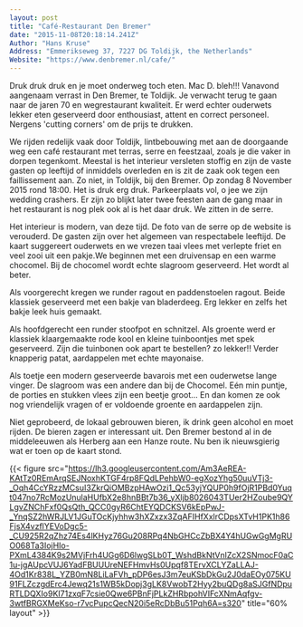 ```yaml
---
layout: post
title: "Café-Restaurant Den Bremer"
date: "2015-11-08T20:18:14.241Z"
Author: "Hans Kruse"
Address: "Emmerikseweg 37, 7227 DG Toldijk, the Netherlands"
Website: "https://www.denbremer.nl/cafe/"
---
```

Druk druk druk en je moet onderweg toch eten. Mac D. bleh!!! Vanavond aangenaam verrast in Den Bremer, te Toldijk. Je verwacht terug te gaan naar de jaren 70 en wegrestaurant kwaliteit. Er werd echter ouderwets lekker eten geserveerd door enthousiast, attent en correct personeel. Nergens 'cutting corners' om de prijs te drukken.

<!--more-->

We rijden redelijk vaak door Toldijk, lintbebouwing met aan de doorgaande weg een café restaurant met terras, serre en feestzaal, zoals je die vaker in dorpen tegenkomt. Meestal is het interieur versleten stoffig en zijn de vaste gasten op leeftijd of inmiddels overleden en is zit de zaak ook tegen een faillissement aan. Zo niet, in Toldijk, bij den Bremer. Op zondag 8 November 2015 rond 18:00. Het is druk erg druk. Parkeerplaats vol, o jee we zijn wedding crashers. Er zijn zo blijkt later twee feesten aan de gang maar in het restaurant is nog plek ook al is het daar druk. We zitten in de serre.

Het interieur is modern, van deze tijd. De foto van de serre op de website is verouderd. De gasten zijn over het algemeen van respectabele leeftijd. De kaart suggereert ouderwets en we vrezen taai vlees met verlepte friet en veel zooi uit een pakje.We beginnen met een druivensap en een warme chocomel. Bij de chocomel wordt echte slagroom geserveerd. Het wordt al beter.

Als voorgerecht kregen we runder ragout en paddenstoelen ragout. Beide klassiek geserveerd met een bakje van bladerdeeg. Erg lekker en zelfs het bakje leek huis gemaakt.  

Als hoofdgerecht een runder stoofpot en schnitzel. Als groente werd er klassiek klaargemaakte rode kool en kleine tuinboontjes met spek geserveerd. Zijn die tuinbonen ook apart te bestellen? zo lekker!! Verder knapperig patat, aardappelen met echte mayonaise.  

Als toetje een modern geserveerde bavarois met een ouderwetse lange vinger. De slagroom was een andere dan bij de Chocomel. Eén min puntje, de porties en stukken vlees zijn een beetje groot... En dan komen ze ook nog vriendelijk vragen of er voldoende groente en aardappelen zijn.  

Niet geprobeerd, de lokaal gebrouwen bieren, ik drink geen alcohol en moet rijden. De bieren zagen er interessant uit. Den Bremer bestond al in de middeleeuwen als Herberg aan een Hanze route. Nu ben ik nieuwsgierig wat er toen op de kaart stond.

{{< figure src="https://lh3.googleusercontent.com/Am3AeREA-KAtTz0REmArqSEJNoxhKTGF4rp8FQdLPehbW0-egXozYhg50uuVTj3-_Oqh4CcYRzzMCsuI3ZkrQiOMBzpHAwOzi1_Qc53yjYQUP0h9fOjR1PBd0Yuqt047no7RcMozUnulaHUfbX2e8hnBBt7b36_yXljb8026043TUer2HZoube9QYLgvZNChFxf0QsQth_QCC0gyR6ChtEYQDCKSV6kEpPwJ-_YnqSZ2hWRJLV1JGuTOcKjyhhw3hXZxzx3ZqAFIHfXxlrCDpsXTvH1PK1h86FjsX4vzflYEVoDgc5-_CU925R2qZhz74Es4lKHyz76Gu208RPq4NbGHCcZbBX4Y4hUGwGgMgRUO068Ta3IojHIo-PXmL4384K9s2MVjFrh4UGg6D6lwgSLb0T_WshdBkNtVnlZcX2SNmocF0aC1u-jgAUpcVUJ6YadFBUUUreNEFHmvHs0Upqf8TErvXCLYZaLLAJ-4Od1Kr838L_YZB0mN8LiLaFVh_pDP6esJ3m7euKSbDkGu2J0daEOy075KU91FLZczgdErc4Jewq21s1WB5kDopj3gLK8VwobT2Hyy2buQDg8aSJGfNDpuRTLDQXIo9KI71zxqF7csie0Qwe6PBnFjPLkZHRbpohVIFcXNmAqfgv-3wtfBRGXMeKso-r7vcPupcQecN20i5eRcDbBu51Pqh6A=s320" title="60% layout" >}}
